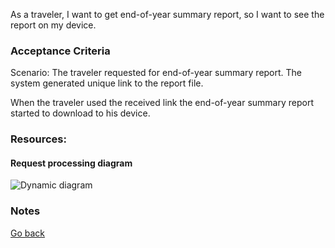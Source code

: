As a traveler, I want to get end-of-year summary report, so I want to see the report on my device.

### Acceptance Criteria

Scenario: The traveler requested for end-of-year summary report. The system generated unique link to the report file.

When the traveler used the received link the end-of-year summary report started to download to his device.

### Resources:

#### Request processing diagram

![Dynamic diagram](https://github.com/ExtravaganzaTeam/KATAS-2023/blob/main/current/user_stories/traveler/US_007_get_end-of-year_report "a title")  


### Notes


[Go back](../README.md)